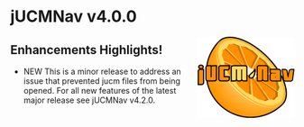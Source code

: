 # jUCMNav v4.0.0

<img align = "right" src="img/LogoFinal.gif">

## Enhancements Highlights!

 -   NEW This is a minor release to address an issue that prevented jucm files from being opened. For all new features of the latest major release see jUCMNav v4.2.0. 